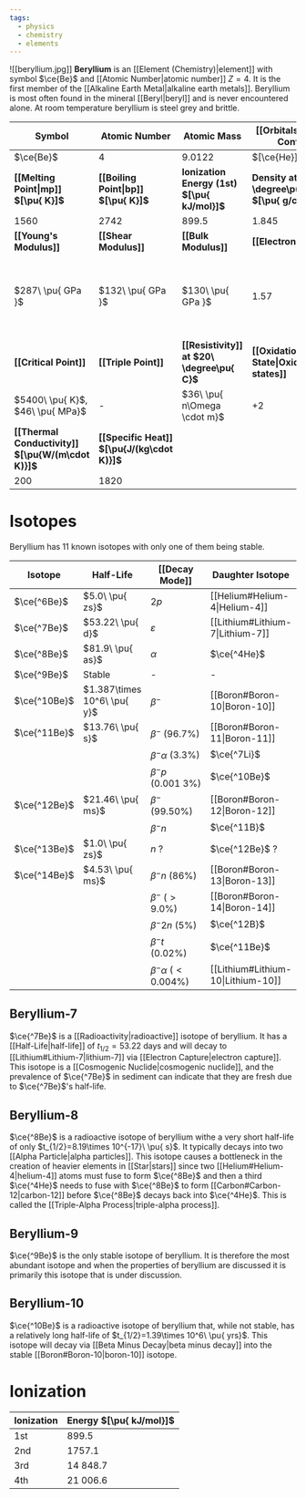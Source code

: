 ```yaml
---
tags:
  - physics
  - chemistry
  - elements
---
```

![[beryllium.jpg]]
**Beryllium** is an [[Element (Chemistry)|element]] with symbol $\ce{Be}$ and [[Atomic Number|atomic number]] $Z=4$. It is the first member of the [[Alkaline Earth Metal|alkaline earth metals]]. Beryllium is most often found in the mineral [[Beryl|beryl]] and is never encountered alone. At room temperature beryllium is steel grey and brittle.

| **Symbol**                                         | **Atomic Number**                            | **Atomic Mass**                              | **[[Orbitals\|Electron Config.]]**                    | **Phase**                                                                                         |
| -------------------------------------------------- | -------------------------------------------- | -------------------------------------------- | ----------------------------------------------------- | ------------------------------------------------------------------------------------------------- |
| $\ce{Be}$                                          | $4$                                          | $9.0122$                                     | $[\ce{He}]\ 2s^2$                                     | solid                                                                                             |
| **[[Melting Point\|mp]] $[\pu{ K}]$**              | **[[Boiling Point\|bp]] $[\pu{ K}]$**        | **Ionization Energy (1st) $[\pu{ kJ/mol}]$** | **Density at $20\ \degree\pu{ C}$ $[\pu{ g/cm^3 }]$** | **Atomic Radius**                                                                                 |
| $1560$                                             | $2742$                                       | $899.5$                                      | $1.845$                                               | $112\ \pu{ pm }$                                                                                  |
| **[[Young's Modulus]]**                            | **[[Shear Modulus]]**                        | **[[Bulk Modulus]]**                         | **[[Electronegativity]]**                             | **Main [[Isotope\|isotopes]]**                                                                    |
| $287\ \pu{ GPa }$                                  | $132\ \pu{ GPa }$                            | $130\ \pu{ GPa }$                            | $1.57$                                                | $\ce{^7Be}: \text{trace}$ $\ce{^8Be}: \text{synth}$ $\ce{^9Be}: 100\%$ $\ce{^10Be}: \text{trace}$ |
| **[[Critical Point]]**                             | **[[Triple Point]]**                         | **[[Resistivity]] at $20\ \degree\pu{ C}$**  | **[[Oxidation State\|Oxidation states]]**             | **[[Electron Affinity]]**                                                                         |
| $5400\ \pu{ K}$, $46\ \pu{ MPa}$                   | -                                            | $36\ \pu{ n\Omega \cdot m}$                  | $+2$                                                  | $-48\ \pu{ kJ/mol }$ $-0.5\ \pu{ eV}$                                                             |
| **[[Thermal Conductivity]] $[\pu{W/(m\cdot K)}]$** | **[[Specific Heat]] $[\pu{J/(kg\cdot K)}]$** |                                              |                                                       |                                                                                                   |
| $200$                                              | $1820$                                       |                                              |                                                       |                                                                                                   |
# Isotopes
Beryllium has 11 known isotopes with only one of them being stable. 

| Isotope      | Half-Life                   | [[Decay Mode]]               | Daughter Isotope                   | Abundance |
| ------------ | --------------------------- | ---------------------------- | ---------------------------------- | --------- |
| $\ce{^6Be}$  | $5.0\ \pu{ zs}$             | $2p$                         | [[Helium#Helium-4\|Helium-4]]      | -         |
| $\ce{^7Be}$  | $53.22\ \pu{ d}$            | $\varepsilon$                | [[Lithium#Lithium-7\|Lithium-7]]   | Trace     |
| $\ce{^8Be}$  | $81.9\ \pu{ as}$            | $\alpha$                     | $\ce{^4He}$                        | -         |
| $\ce{^9Be}$  | Stable                      | -                            | -                                  | $100\%$   |
| $\ce{^10Be}$ | $1.387\times 10^6\ \pu{ y}$ | $\beta^-$                    | [[Boron#Boron-10\|Boron-10]]       | Trace     |
| $\ce{^11Be}$ | $13.76\ \pu{ s}$            | $\beta^-$ ($96.7\%$)         | [[Boron#Boron-11\|Boron-11]]       | -         |
|              |                             | $\beta^-\alpha$ ($3.3\%$)    | $\ce{^7Li}$                        | -         |
|              |                             | $\beta^-p$ ($0.001\ 3\%$)    | $\ce{^10Be}$                       | -         |
| $\ce{^12Be}$ | $21.46\ \pu{ ms}$           | $\beta^-$ ($99.50\%$)        | [[Boron#Boron-12\|Boron-12]]       | -         |
|              |                             | $\beta^-n$                   | $\ce{^11B}$                        | -         |
| $\ce{^13Be}$ | $1.0\ \pu{ zs}$             | $n$ ?                        | $\ce{^12Be}$ ?                     | -         |
| $\ce{^14Be}$ | $4.53\ \pu{ ms}$            | $\beta^-n$ ($86\%$)          | [[Boron#Boron-13\|Boron-13]]       | -         |
|              |                             | $\beta^-$ ($>9.0\%$)         | [[Boron#Boron-14\|Boron-14]]       | -         |
|              |                             | $\beta^-{2n}$ ($5\%$)        | $\ce{^12B}$                        | -         |
|              |                             | $\beta^-t$ ($0.02\%$)        | $\ce{^11Be}$                       | -         |
|              |                             | $\beta^-\alpha$ ($<0.004\%$) | [[Lithium#Lithium-10\|Lithium-10]] | -         |


## Beryllium-7
$\ce{^7Be}$ is a [[Radioactivity|radioactive]] isotope of beryllium. It has a [[Half-Life|half-life]] of $t_{1/2}=53.22\ \text{days}$ and will decay to [[Lithium#Lithium-7|lithium-7]] via [[Electron Capture|electron capture]]. This isotope is a [[Cosmogenic Nuclide|cosmogenic nuclide]], and the prevalence of $\ce{^7Be}$ in sediment can indicate that they are fresh due to $\ce{^7Be}$'s half-life.  
## Beryllium-8
$\ce{^8Be}$ is a radioactive isotope of beryllium withe a very short half-life of only $t_{1/2}=8.19\times 10^{-17}\ \pu{ s}$. It typically decays into two [[Alpha Particle|alpha particles]]. This isotope causes a bottleneck in the creation of heavier elements in [[Star|stars]] since two [[Helium#Helium-4|helium-4]] atoms must fuse to form $\ce{^8Be}$ and then a third $\ce{^4He}$ needs to fuse with $\ce{^8Be}$ to form [[Carbon#Carbon-12|carbon-12]] before $\ce{^8Be}$ decays back into $\ce{^4He}$. This is called the [[Triple-Alpha Process|triple-alpha process]].
## Beryllium-9
$\ce{^9Be}$ is the only stable isotope of beryllium. It is therefore the most abundant isotope and when the properties of beryllium are discussed it is primarily this isotope that is under discussion.
## Beryllium-10
$\ce{^10Be}$ is a radioactive isotope of beryllium that, while not stable, has a relatively long half-life of $t_{1/2}=1.39\times 10^6\ \pu{ yrs}$. This isotope will decay via [[Beta Minus Decay|beta minus decay]] into the stable [[Boron#Boron-10|boron-10]] isotope. 
# Ionization
| Ionization | Energy $[\pu{ kJ/mol}]$ |
| ---------- | ----------------------- |
| 1st        | $899.5$                 |
| 2nd        | $1757.1$                |
| 3rd        | $14\ 848.7$             |
| 4th        | $21\ 006.6$             |


